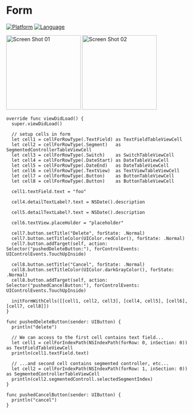# Form

[![Platform](http://img.shields.io/badge/platform-ios-blue.svg?style=flat
)](https://developer.apple.com/iphone/index.action)
[![Language](http://img.shields.io/badge/language-swift-brightgreen.svg?style=flat
)](https://developer.apple.com/swift)

<img alt="Screen Shot 01" src="https://raw.githubusercontent.com/wiki/KoheiHayakawa/Form/images/screen_shot_01.png" width="200"/>
<img alt="Screen Shot 02" src="https://raw.githubusercontent.com/wiki/KoheiHayakawa/Form/images/screen_shot_02.png" width="200"/>


    override func viewDidLoad() {
      super.viewDidLoad()
    
      // setup cells in form
      let cell1 = cellForRowType(.TextField) as TextFieldTableViewCell
      let cell2 = cellForRowType(.Segment)   as SegmentedControllerTableViewCell
      let cell3 = cellForRowType(.Switch)    as SwitchTableViewCell
      let cell4 = cellForRowType(.DateStart) as DateTableViewCell
      let cell5 = cellForRowType(.DateEnd)   as DateTableViewCell
      let cell6 = cellForRowType(.TextView)  as TextViewTableViewCell
      let cell7 = cellForRowType(.Button)    as ButtonTableViewCell
      let cell8 = cellForRowType(.Button)    as ButtonTableViewCell
      
      cell1.textField.text = "foo"
      
      cell4.detailTextLabel?.text = NSDate().description
        
      cell5.detailTextLabel?.text = NSDate().description

      cell6.textView.placeHolder = "placeholder"
      
      cell7.button.setTitle("Delete", forState: .Normal)
      cell7.button.setTitleColor(UIColor.redColor(), forState: .Normal)
      cell7.button.addTarget(self, action: Selector("pushedDeleteButton:"), forControlEvents: UIControlEvents.TouchUpInside)

      cell8.button.setTitle("Cancel", forState: .Normal)
      cell8.button.setTitleColor(UIColor.darkGrayColor(), forState: .Normal)
      cell8.button.addTarget(self, action: Selector("pushedCancelButton:"), forControlEvents: UIControlEvents.TouchUpInside)

      initFormWithCells([[cell1, cell2, cell3], [cell4, cell5], [cell6], [cell7, cell8]])
    }

    func pushedDeleteButton(sender: UIButton) {
      println("delete")
      
      // We can access to the first cell contains text field...
      let cell1 = cellForIndexPath(NSIndexPath(forRow: 0, inSection: 0)) as TextFieldTableViewCell
      println(cell1.textField.text)
      
      // ...and second cell contains segmented controller, etc...
      let cell2 = cellForIndexPath(NSIndexPath(forRow: 1, inSection: 0)) as SegmentedControllerTableViewCell
      println(cell2.segmentedControll.selectedSegmentIndex)
    }
    
    func pushedCancelButton(sender: UIButton) {
      println("cancel")
    }
